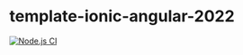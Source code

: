 # template-ionic-angular-2022

[![Node.js CI](https://github.com/juu-aix-ynov-campus/template-ionic-angular-2022/actions/workflows/node.js.yml/badge.svg)](https://github.com/juu-aix-ynov-campus/template-ionic-angular-2022/actions/workflows/node.js.yml)
